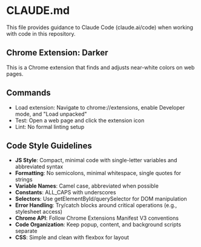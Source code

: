 # CLAUDE.md

This file provides guidance to Claude Code (claude.ai/code) when working with code in this repository.

## Chrome Extension: Darker

This is a Chrome extension that finds and adjusts near-white colors on web pages.

## Commands
- Load extension: Navigate to chrome://extensions, enable Developer mode, and "Load unpacked"
- Test: Open a web page and click the extension icon
- Lint: No formal linting setup

## Code Style Guidelines
- **JS Style**: Compact, minimal code with single-letter variables and abbreviated syntax
- **Formatting**: No semicolons, minimal whitespace, single quotes for strings
- **Variable Names**: Camel case, abbreviated when possible
- **Constants**: ALL_CAPS with underscores
- **Selectors**: Use getElementById/querySelector for DOM manipulation
- **Error Handling**: Try/catch blocks around critical operations (e.g., stylesheet access)
- **Chrome API**: Follow Chrome Extensions Manifest V3 conventions
- **Code Organization**: Keep popup, content, and background scripts separate
- **CSS**: Simple and clean with flexbox for layout